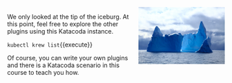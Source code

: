 <img align="right" src="./assets/iceburg.jpg" width="200">

We only looked at the tip of the iceburg. At this point, feel free to explore the other plugins using this Katacoda instance.

`kubectl krew list`{{execute}}

Of course, you can write your own plugins and there is a Katacoda scenario in this course to teach you how.
